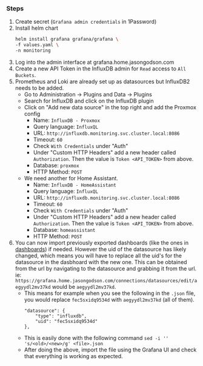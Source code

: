 ### Steps
1. Create secret (`Grafana admin credentials` in 1Password)
2. Install helm chart
    ```bash
    helm install grafana grafana/grafana \
    -f values.yaml \
    -n monitoring
    ```
4. Log into the admin interface at grafana.home.jasongodson.com
6. Create a new API Token in the InfluxDB admin for `Read` access to `All Buckets`.
5. Prometheus and Loki are already set up as datasources but InfluxDB2 needs to be added.
    - Go to Administration -> Plugins and Data -> Plugins
    - Search for InfluxDB and click on the InfluxDB plugin
    - Click on "Add new data source" in the top right and add the Proxmox config
        - Name: `InfluxDB - Proxmox`
        - Query language: `InfluxQL`
        - URL: `http://influxdb.monitoring.svc.cluster.local:8086`
        - Timeout: `60`
        - Check `With Credentials` under "Auth"
        - Under "Custom HTTP Headers" add a new header called `Authorization`. Then the value is `Token <API_TOKEN>` from above.
        - Database: `proxmox`
        - HTTP Method: `POST`
    - We need another for Home Assistant.
        - Name: `InfluxDB - HomeAssistant`
        - Query language: `InfluxQL`
        - URL: `http://influxdb.monitoring.svc.cluster.local:8086`
        - Timeout: `60`
        - Check `With Credentials` under "Auth"
        - Under "Custom HTTP Headers" add a new header called `Authorization`. Then the value is `Token <API_TOKEN>` from above.
        - Database: `homeassistant`
        - HTTP Method: `POST`
6. You can now import previously exported dashboards (like the ones in [dashboards](./dashboards/)) if needed. However the uid of the datasource has likely changed, which means you will have to replace all the uid's for the datasource in the dasbhoard with the new one. This can be obtained from the url by navigating to the datasource and grabbing it from the url. ie: `https://grafana.home.jasongodson.com/connections/datasources/edit/aegyydl2mv37kd` would be `aegyydl2mv37kd`.
    - This means for example when you see the following in the `.json` file, you would replace `fec5sxidq9534d` with `aegyydl2mv37kd` (all of them).
        ```
        "datasource": {
            "type": "influxdb",
            "uid": "fec5sxidq9534d"
        },
        ```
    - This is easily done with the following command `sed -i '' 's/<old>/<new>/g' <file>.json`
    - After doing the above, import the file using the Grafana UI and check that everything is working as expected.